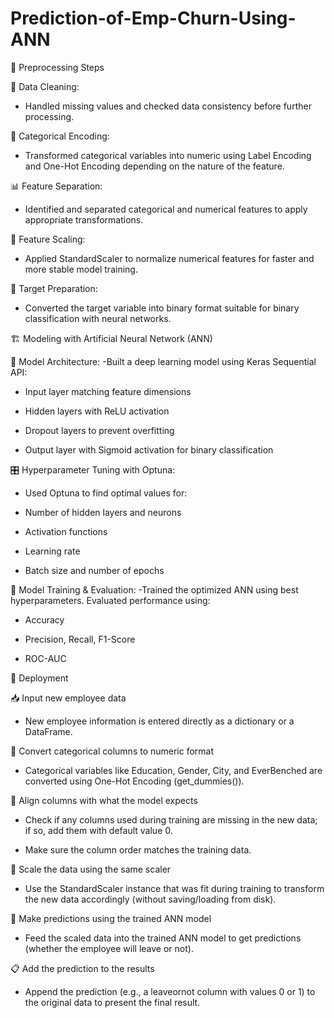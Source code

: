 # Prediction-of-Emp-Churn-Using-ANN

🔧 Preprocessing Steps


🧹 Data Cleaning:

- Handled missing values and checked data consistency before further processing.

🧬 Categorical Encoding:

- Transformed categorical variables into numeric using Label Encoding and One-Hot Encoding depending on the nature of the feature.

📊 Feature Separation:

- Identified and separated categorical and numerical features to apply appropriate transformations.

📏 Feature Scaling:

- Applied StandardScaler to normalize numerical features for faster and more stable model training.

🎯 Target Preparation:

- Converted the target variable into binary format suitable for binary classification with neural networks.


🏗️ Modeling with Artificial Neural Network (ANN)

🧱 Model Architecture: -Built a deep learning model using Keras Sequential API:

- Input layer matching feature dimensions

- Hidden layers with ReLU activation

- Dropout layers to prevent overfitting

- Output layer with Sigmoid activation for binary classification

🎛️ Hyperparameter Tuning with Optuna:

- Used Optuna to find optimal values for:

- Number of hidden layers and neurons

- Activation functions

- Learning rate

- Batch size and number of epochs

🧪 Model Training & Evaluation: -Trained the optimized ANN using best hyperparameters. Evaluated performance using:

- Accuracy

- Precision, Recall, F1-Score

- ROC-AUC




🚀 Deployment

📥 Input new employee data

- New employee information is entered directly as a dictionary or a DataFrame.

🧼 Convert categorical columns to numeric format

- Categorical variables like Education, Gender, City, and EverBenched are converted using One-Hot Encoding (get_dummies()).

🧩 Align columns with what the model expects

- Check if any columns used during training are missing in the new data; if so, add them with default value 0.

- Make sure the column order matches the training data.

📏 Scale the data using the same scaler

- Use the StandardScaler instance that was fit during training to transform the new data accordingly (without saving/loading from disk).

🧠 Make predictions using the trained ANN model

- Feed the scaled data into the trained ANN model to get predictions (whether the employee will leave or not).

📋 Add the prediction to the results

- Append the prediction (e.g., a leaveornot column with values 0 or 1) to the original data to present the final result.
